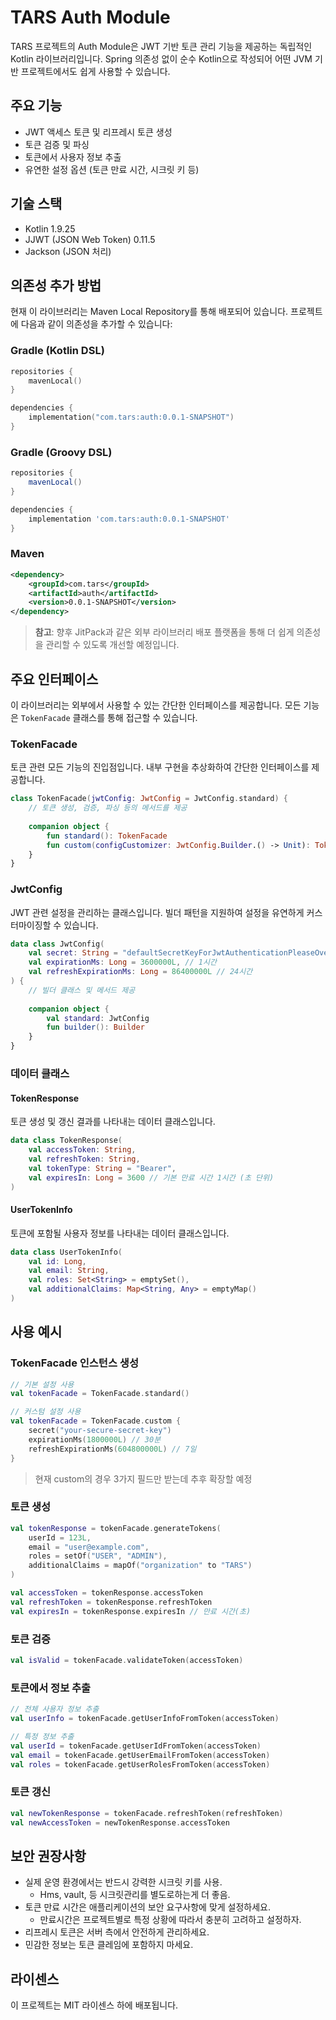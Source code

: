 # TARS Auth Module

TARS 프로젝트의 Auth Module은 JWT 기반 토큰 관리 기능을 제공하는 독립적인 Kotlin 라이브러리입니다. Spring 의존성 없이 순수 Kotlin으로 작성되어 어떤 JVM 기반 프로젝트에서도 쉽게 사용할 수 있습니다.

## 주요 기능

- JWT 액세스 토큰 및 리프레시 토큰 생성
- 토큰 검증 및 파싱
- 토큰에서 사용자 정보 추출
- 유연한 설정 옵션 (토큰 만료 시간, 시크릿 키 등)

## 기술 스택

- Kotlin 1.9.25
- JJWT (JSON Web Token) 0.11.5
- Jackson (JSON 처리)

## 의존성 추가 방법

현재 이 라이브러리는 Maven Local Repository를 통해 배포되어 있습니다. 프로젝트에 다음과 같이 의존성을 추가할 수 있습니다:

### Gradle (Kotlin DSL)

```kotlin
repositories {
    mavenLocal()
}

dependencies {
    implementation("com.tars:auth:0.0.1-SNAPSHOT")
}
```

### Gradle (Groovy DSL)

```groovy
repositories {
    mavenLocal()
}

dependencies {
    implementation 'com.tars:auth:0.0.1-SNAPSHOT'
}
```

### Maven

```xml
<dependency>
    <groupId>com.tars</groupId>
    <artifactId>auth</artifactId>
    <version>0.0.1-SNAPSHOT</version>
</dependency>
```

> **참고**: 향후 JitPack과 같은 외부 라이브러리 배포 플랫폼을 통해 더 쉽게 의존성을 관리할 수 있도록 개선할 예정입니다.

## 주요 인터페이스

이 라이브러리는 외부에서 사용할 수 있는 간단한 인터페이스를 제공합니다. 모든 기능은 `TokenFacade` 클래스를 통해 접근할 수 있습니다.

### TokenFacade

토큰 관련 모든 기능의 진입점입니다. 내부 구현을 추상화하여 간단한 인터페이스를 제공합니다.

```kotlin
class TokenFacade(jwtConfig: JwtConfig = JwtConfig.standard) {
    // 토큰 생성, 검증, 파싱 등의 메서드를 제공
    
    companion object {
        fun standard(): TokenFacade
        fun custom(configCustomizer: JwtConfig.Builder.() -> Unit): TokenFacade
    }
}
```

### JwtConfig

JWT 관련 설정을 관리하는 클래스입니다. 빌더 패턴을 지원하여 설정을 유연하게 커스터마이징할 수 있습니다.

```kotlin
data class JwtConfig(
    val secret: String = "defaultSecretKeyForJwtAuthenticationPleaseOverrideInProduction",
    val expirationMs: Long = 3600000L, // 1시간
    val refreshExpirationMs: Long = 86400000L // 24시간
) {
    // 빌더 클래스 및 메서드 제공
    
    companion object {
        val standard: JwtConfig
        fun builder(): Builder
    }
}
```

### 데이터 클래스

#### TokenResponse

토큰 생성 및 갱신 결과를 나타내는 데이터 클래스입니다.

```kotlin
data class TokenResponse(
    val accessToken: String,
    val refreshToken: String,
    val tokenType: String = "Bearer",
    val expiresIn: Long = 3600 // 기본 만료 시간 1시간 (초 단위)
)
```

#### UserTokenInfo

토큰에 포함될 사용자 정보를 나타내는 데이터 클래스입니다.

```kotlin
data class UserTokenInfo(
    val id: Long,
    val email: String,
    val roles: Set<String> = emptySet(),
    val additionalClaims: Map<String, Any> = emptyMap()
)
```

## 사용 예시

### TokenFacade 인스턴스 생성

```kotlin
// 기본 설정 사용
val tokenFacade = TokenFacade.standard()

// 커스텀 설정 사용
val tokenFacade = TokenFacade.custom {
    secret("your-secure-secret-key")
    expirationMs(1800000L) // 30분
    refreshExpirationMs(604800000L) // 7일
}
```

> 현재 custom의 경우 3가지 필드만 받는데 추후 확장할 예정

### 토큰 생성

```kotlin
val tokenResponse = tokenFacade.generateTokens(
    userId = 123L,
    email = "user@example.com",
    roles = setOf("USER", "ADMIN"),
    additionalClaims = mapOf("organization" to "TARS")
)

val accessToken = tokenResponse.accessToken
val refreshToken = tokenResponse.refreshToken
val expiresIn = tokenResponse.expiresIn // 만료 시간(초)
```

### 토큰 검증

```kotlin
val isValid = tokenFacade.validateToken(accessToken)
```

### 토큰에서 정보 추출

```kotlin
// 전체 사용자 정보 추출
val userInfo = tokenFacade.getUserInfoFromToken(accessToken)

// 특정 정보 추출
val userId = tokenFacade.getUserIdFromToken(accessToken)
val email = tokenFacade.getUserEmailFromToken(accessToken)
val roles = tokenFacade.getUserRolesFromToken(accessToken)
```

### 토큰 갱신

```kotlin
val newTokenResponse = tokenFacade.refreshToken(refreshToken)
val newAccessToken = newTokenResponse.accessToken
```

## 보안 권장사항

- 실제 운영 환경에서는 반드시 강력한 시크릿 키를 사용.
  - Hms, vault, 등 시크릿관리를 별도로하는게 더 좋음.
- 토큰 만료 시간은 애플리케이션의 보안 요구사항에 맞게 설정하세요.
  - 만료시간은 프로젝트별로 특정 상황에 따라서 충분히 고려하고 설정하자.
- 리프레시 토큰은 서버 측에서 안전하게 관리하세요.
- 민감한 정보는 토큰 클레임에 포함하지 마세요.


## 라이센스

이 프로젝트는 MIT 라이센스 하에 배포됩니다. 